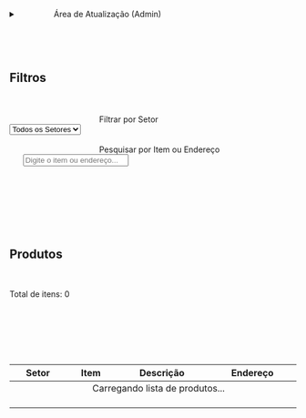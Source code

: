 
<head>
    <meta charset="UTF-8">
    <meta name="viewport" content="width=device-width, initial-scale=1.0">
    <title>Lista de Produtos - Ruptura</title>
        <script src="https://cdn.tailwindcss.com"></script>
    <style>
        /* Fonte Inter para um visual mais limpo */
        @import url('https://fonts.googleapis.com/css2?family=Inter:wght@400;500;600;700&display=swap');
        body {
            font-family: 'Inter', sans-serif;
        }
        /* Ajuste para a tabela não estourar em telas pequenas */
        .table-container {
            overflow-x: auto;
        }
        /* Esconde as setas do input de pesquisa */
        input[type="search"]::-webkit-search-decoration,
        input[type="search"]::-webkit-search-cancel-button,
        input[type="search"]::-webkit-search-results-button,
        input[type="search"]::-webkit-search-results-decoration {
            -webkit-appearance: none;
        }
    </style>

              
                <details id="adminSection" class="bg-white p-2 rounded-lg shadow-lg mb-2 cursor-pointer">
            <summary class="font-semibold text-lg text-blue-700">
                Área de Atualização (Admin)
            </summary>
            <div class="mt-4 border-t pt-4">
                <label for="dataPasteArea" class="block text-sm font-medium text-gray-700 mb-2">
                    Cole os dados da planilha aqui:
                </label>
                <p class="text-xs text-gray-500 mb-2">
                    Instrução: Na aba "Listas Por Setor", copie **apenas** os dados (da célula B2 até a última da coluna E) e cole na área abaixo.
                </p>
                <textarea id="dataPasteArea" rows="10" class="w-full p-3 border border-gray-300 rounded-lg focus:ring-2 focus:ring-blue-500" placeholder="Copie do Excel (Ctrl+C) e cole aqui (Ctrl+V)..."></textarea>
                <button id="saveButton" class="mt-4 w-full bg-blue-600 text-white font-bold py-3 px-5 rounded-lg hover:bg-blue-700 transition-colors focus:outline-none focus:ring-2 focus:ring-blue-500 focus:ring-offset-2">
                    Salvar e Atualizar Lista na Nuvem
                </button>
                <div id="saveStatus" class="mt-2 text-center text-sm"></div>
            </div>
        </details>

                <div class="bg-white p-6 rounded-lg shadow-lg mb-6">
                        <h2 class="text-lg sm:text-xl font-semibold text-gray-700 mb-4">Filtros</h2>
            <div class="grid grid-cols-1 md:grid-cols-2 gap-4">
                <div>
                                        <label for="filterSetor" class="block text-xs font-medium text-gray-700">Filtrar por Setor</label>
                                        <select id="filterSetor" class="mt-1 w-full p-3 border border-gray-300 rounded-lg focus:ring-2 focus:ring-blue-500 bg-white">
                        <option value="">Todos os Setores</option>
                                            </select>
                </div>
                <div>
                                        <label for="searchTerm" class="block text-xs font-medium text-gray-700">Pesquisar por Item ou Endereço</label>
                                        <input type="search" id="searchTerm" placeholder="Digite o item ou endereço..." class="mt-1 w-full p-3 border border-gray-300 rounded-lg focus:ring-2 focus:ring-blue-500">
                </div>
            </div>
        </div>

                <div class="bg-white rounded-lg shadow-lg">
            <div class="p-6">
                                 <h2 class="text-lg sm:text-xl font-semibold text-gray-700">Produtos</h2>
                <p id="rowCount" class="text-sm text-gray-500 mt-1">Total de itens: 0</p>
            </div>
            <div class="table-container">
                <table class="w-full min-w-[600px] text-left">
                    <thead class="bg-gray-50 border-b border-gray-200">
                        <tr>
                            <th class="p-4 text-sm font-semibold text-gray-600 uppercase tracking-wider">Setor</th>
                            <th class="p-4 text-sm font-semibold text-gray-600 uppercase tracking-wider">Item</th>
                            <th class="p-4 text-sm font-semibold text-gray-600 uppercase tracking-wider">Descrição</th>
                            <th class="p-4 text-sm font-semibold text-gray-600 uppercase tracking-wider">Endereço</th>
                        </tr>
                    </thead>
                    <tbody id="tableBody" class="divide-y divide-gray-200">
                                                <tr>
                            <td colspan="4" class="p-6 text-center text-gray-500">
                                Carregando lista de produtos...
                            </td>
                        </tr>
                    </tbody>
                </table>
            </div>
        </div>

    </div>

        <script type="module">
        // Importações do Firebase
        import { initializeApp } from "https://www.gstatic.com/firebasejs/11.6.1/firebase-app.js";
        import {
            getAuth,
            signInAnonymously,
            onAuthStateChanged
        } from "https://www.gstatic.com/firebasejs/11.6.1/firebase-auth.js";
        import {
            getFirestore,
            doc,
            setDoc,
            onSnapshot,
            setLogLevel
        } from "https://www.gstatic.com/firebasejs/11.6.1/firebase-firestore.js";

        // Config Firebase (fornecida pelo usuário)
        const firebaseConfig = {
            apiKey: "AIzaSyBo8G3ZcWk4EepN0cHdVBtXc7tGOfcw-yg",
            authDomain: "inscricaosinuca.firebaseapp.com",
            projectId: "inscricaosinuca",
            storageBucket: "inscricaosinuca.firebasestorage.app",
            messagingSenderId: "338241576305",
            appId: "1:338241576305:web:288b6124384c6be4f76ad0",
            measurementId: "G-PEDG30FS2R"
        };
        
        const appId = firebaseConfig.projectId || 'default-app-id';

        // Variáveis globais
        let db, auth;
        let allProducts = []; 
        let authReady = false; 
        let listDocRef; 

        // Elementos da DOM
        const filterSetor = document.getElementById('filterSetor');
        const searchTerm = document.getElementById('searchTerm');
        const tableBody = document.getElementById('tableBody');
        const rowCount = document.getElementById('rowCount');
        const saveButton = document.getElementById('saveButton');
        const dataPasteArea = document.getElementById('dataPasteArea');
        const saveStatus = document.getElementById('saveStatus');
        const adminSection = document.getElementById('adminSection');

        /**
         * Inicializa o Firebase e configura a autenticação
         */
        async function initFirebase() {
            try {
                const app = initializeApp(firebaseConfig);
                db = getFirestore(app);
                auth = getAuth(app);
                
                listDocRef = doc(db, "artifacts", appId, "public/data", "productList", "mainList");
                setLogLevel('debug');

                onAuthStateChanged(auth, async (user) => {
                    if (user) {
                        console.log("Usuário autenticado:", user.uid);
                        authReady = true;
                        loadProductList();
                    } else {
                        console.log("Nenhum usuário. Tentando login anônimo...");
                        authReady = false;
                        try {
                            await signInAnonymously(auth);
                        } catch (error) {
                            console.error("Erro ao autenticar anonimamente:", error);
                            tableBody.innerHTML = `<tr><td colspan="4" class="p-6 text-center text-red-500">Erro de autenticação. Não foi possível carregar os dados.</td></tr>`;
                        }
                    }
                });

            } catch (error) {
                console.error("Erro ao inicializar o Firebase:", error);
                tableBody.innerHTML = `<tr><td colspan="4" class="p-6 text-center text-red-500">Erro ao conectar com o banco de dados.</td></tr>`;
            }
        }

        /**
         * Converte o texto colado (separado por tabulação) em um array de objetos.
         */
        function parsePastedData(text) {
            if (!text || text.trim() === "") {
                return [];
            }
            
            const lines = text.trim().split('\n');
            return lines
                .filter(line => line.trim() !== "") 
                .map(line => {
                    const parts = line.split('\t'); 
                    return {
                        setor: parts[0] ? parts[0].trim() : '',
                        item: parts[1] ? parts[1].trim() : '',
                        descricao: parts[2] ? parts[2].trim() : '',
                        endereco: parts[3] ? parts[3].trim() : ''
                    };
                });
        }

        /**
         * **** NOVA FUNÇÃO ****
         * Popula a lista suspensa de setores com valores únicos.
         */
        function populateSetorFilter() {
            // Guarda o valor selecionado antes de limpar
            const currentValue = filterSetor.value;
            
            // Extrai setores únicos e não vazios da lista de produtos
            const setores = allProducts.map(p => p.setor).filter(s => s.length > 0);
            const uniqueSetores = [...new Set(setores)];
            uniqueSetores.sort(); // Ordena alfabeticamente

            // Limpa o select e adiciona a opção padrão
            filterSetor.innerHTML = '<option value="">Todos os Setores</option>';

            // Adiciona cada setor como uma nova opção
            uniqueSetores.forEach(setor => {
                const option = document.createElement('option');
                option.value = setor;
                option.textContent = setor;
                filterSetor.appendChild(option);
            });

            // Restaura o valor selecionado, se ele ainda existir
            filterSetor.value = currentValue;
        }


        /**
         * Carrega a lista de produtos do Firebase em tempo real (onSnapshot).
         */
        function loadProductList() {
            if (!authReady) {
                console.warn("Aguardando autenticação para carregar a lista...");
                return;
            }

            console.log("Tentando carregar lista do Firestore...");
            
            onSnapshot(listDocRef, (docSnap) => {
                if (docSnap.exists()) {
                    console.log("Dados recebidos do Firestore.");
                    const data = docSnap.data();
                    allProducts = parsePastedData(data.rawProductData || "");
                    console.log(`Lista carregada com ${allProducts.length} produtos.`);
                } else {
                    console.log("Nenhum documento encontrado. A lista está vazia.");
                    allProducts = [];
                    tableBody.innerHTML = `<tr><td colspan="4" class="p-6 text-center text-gray-500">A lista de produtos está vazia. Peça ao administrador para carregar os dados.</td></tr>`;
                }
                
                // **** ATUALIZAÇÃO ****
                // Popula o filtro de setor *depois* que os dados são carregados
                populateSetorFilter();
                
                // Renderiza a tabela
                renderTable();
            }, (error) => {
                console.error("Erro ao carregar lista do Firestore:", error);
                tableBody.innerHTML = `<tr><td colspan="4" class="p-6 text-center text-red-500">Erro ao carregar a lista. Verifique sua conexão.</td></tr>`;
            });
        }

        /**
         * Renderiza a tabela com base nos filtros e na lista 'allProducts'.
         */
        function renderTable() {
            // **** ATUALIZAÇÃO ****
            // Pega o valor exato do select (sem .toLowerCase())
            const setorFilter = filterSetor.value;
            const searchFilter = searchTerm.value.toLowerCase();

            const filteredProducts = allProducts.filter(product => {
                // **** ATUALIZAÇÃO ****
                // Pega o valor exato (sem .toLowerCase())
                const pSetor = product.setor;
                const pItem = product.item.toLowerCase();
                const pDesc = product.descricao.toLowerCase();
                const pEnd = product.endereco.toLowerCase();

                // **** ATUALIZAÇÃO ****
                // Compara o valor exato do setor
                const matchSetor = !setorFilter || pSetor === setorFilter;
                const matchSearch = !searchFilter || pItem.includes(searchFilter) || pEnd.includes(searchFilter);
                
                return matchSetor && matchSearch;
            });

            tableBody.innerHTML = '';
            rowCount.textContent = `Total de itens: ${filteredProducts.length}`;

            if (filteredProducts.length === 0) {
                if(allProducts.length > 0) {
                    tableBody.innerHTML = `<tr><td colspan="4" class="p-6 text-center text-gray-500">Nenhum produto encontrado com esses filtros.</td></tr>`;
                } else if (!authReady) {
                     tableBody.innerHTML = `<tr><td colspan="4" class="p-6 text-center text-gray-500">Conectando...</td></tr>`;
                } else {
                    tableBody.innerHTML = `<tr><td colspan="4" class="p-6 text-center text-gray-500">A lista de produtos está vazia.</td></tr>`;
                }
            } else {
                filteredProducts.forEach(product => {
                    const row = document.createElement('tr');
                    row.className = 'hover:bg-gray-50';
                    
                    const cellSetor = document.createElement('td');
                    cellSetor.className = 'p-4 text-sm text-gray-700';
                    cellSetor.textContent = product.setor;
                    row.appendChild(cellSetor);

                    const cellItem = document.createElement('td');
                    cellItem.className = 'p-4 text-sm text-gray-900 font-medium';
                    cellItem.textContent = product.item;
                    row.appendChild(cellItem);

                    const cellDesc = document.createElement('td');
                    cellDesc.className = 'p-4 text-sm text-gray-700';
                    cellDesc.textContent = product.descricao;
                    row.appendChild(cellDesc);

                    const cellEnd = document.createElement('td');
                    cellEnd.className = 'p-4 text-sm text-gray-700';
                    cellEnd.textContent = product.endereco;
                    row.appendChild(cellEnd);

                    tableBody.appendChild(row);
                });
            }
        }

        /**
         * Salva o texto bruto da área de texto no Firestore.
         */
        async function saveListToFirebase() {
            if (!authReady) {
                saveStatus.textContent = "Erro: Ainda não conectado. Tente novamente em alguns segundos.";
                saveStatus.className = "mt-2 text-center text-sm text-red-600";
                return;
            }

            const rawText = dataPasteArea.value;
            if (rawText.trim() === "") {
                saveStatus.textContent = "A área de texto está vazia. Cole os dados primeiro.";
                saveStatus.className = "mt-2 text-center text-sm text-yellow-600";
                return;
            }

            saveButton.disabled = true;
            saveStatus.textContent = "Salvando na nuvem...";
            saveStatus.className = "mt-2 text-center text-sm text-blue-600";

            try {
                await setDoc(listDocRef, { rawProductData: rawText });
                
                saveStatus.textContent = "Lista atualizada com sucesso!";
                saveStatus.className = "mt-2 text-center text-sm text-green-600";
                
                dataPasteArea.value = '';

            } catch (error) {
                console.error("Erro ao salvar no Firestore:", error);
                saveStatus.textContent = "Erro ao salvar. Tente novamente.";
                saveStatus.className = "mt-2 text-center text-sm text-red-600";
            } finally {
                saveButton.disabled = false;
                setTimeout(() => { saveStatus.textContent = ''; }, 4000);
            }
        }

        // Adiciona os event listeners para os filtros
        // **** ATUALIZAÇÃO: Evento 'input' trocado por 'change' para o select ****
        filterSetor.addEventListener('change', renderTable);
        searchTerm.addEventListener('input', renderTable);

        // Adiciona o event listener para o botão de salvar
        saveButton.addEventListener('click', saveListToFirebase);

        // Lógica de senha para a seção Admin
        adminSection.addEventListener('toggle', function(event) {
            if (!this.hasAttribute('open')) {
                event.preventDefault();
                const password = prompt("Por favor, digite a senha de administrador:");
                if (password === "brunofe") {
                    this.open = true;
                } else {
                    if (password !== null) { 
                        alert("Senha incorreta. Acesso negado.");
                    }
                    this.open = false;
                }
            }
        });

        // Inicia o aplicativo
        initFirebase();

    </script>
</body>
</html>
